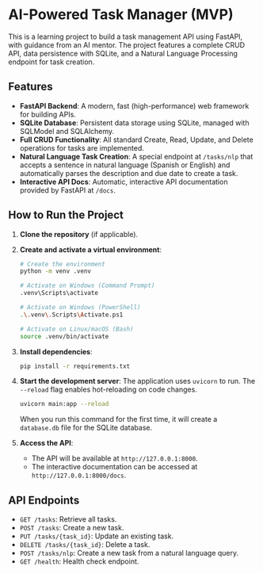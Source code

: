 # AI-Powered Task Manager (MVP)

This is a learning project to build a task management API using FastAPI, with guidance from an AI mentor. The project features a complete CRUD API, data persistence with SQLite, and a Natural Language Processing endpoint for task creation.

## Features

- **FastAPI Backend**: A modern, fast (high-performance) web framework for building APIs.
- **SQLite Database**: Persistent data storage using SQLite, managed with SQLModel and SQLAlchemy.
- **Full CRUD Functionality**: All standard Create, Read, Update, and Delete operations for tasks are implemented.
- **Natural Language Task Creation**: A special endpoint at `/tasks/nlp` that accepts a sentence in natural language (Spanish or English) and automatically parses the description and due date to create a task.
- **Interactive API Docs**: Automatic, interactive API documentation provided by FastAPI at `/docs`.

## How to Run the Project

1.  **Clone the repository** (if applicable).

2.  **Create and activate a virtual environment**:
    ```bash
    # Create the environment
    python -m venv .venv

    # Activate on Windows (Command Prompt)
    .venv\Scripts\activate

    # Activate on Windows (PowerShell)
    .\.venv\.Scripts\Activate.ps1

    # Activate on Linux/macOS (Bash)
    source .venv/bin/activate
    ```

3.  **Install dependencies**:
    ```bash
    pip install -r requirements.txt
    ```

4.  **Start the development server**:
    The application uses `uvicorn` to run. The `--reload` flag enables hot-reloading on code changes.
    ```bash
    uvicorn main:app --reload
    ```
    When you run this command for the first time, it will create a `database.db` file for the SQLite database.

5.  **Access the API**:
    - The API will be available at `http://127.0.0.1:8000`.
    - The interactive documentation can be accessed at `http://127.0.0.1:8000/docs`.

## API Endpoints

- `GET /tasks`: Retrieve all tasks.
- `POST /tasks`: Create a new task.
- `PUT /tasks/{task_id}`: Update an existing task.
- `DELETE /tasks/{task_id}`: Delete a task.
- `POST /tasks/nlp`: Create a new task from a natural language query.
- `GET /health`: Health check endpoint.